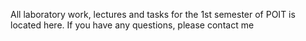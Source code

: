 All laboratory work, lectures and tasks for the 1st semester of POIT is located here. If you have any questions, please contact me
